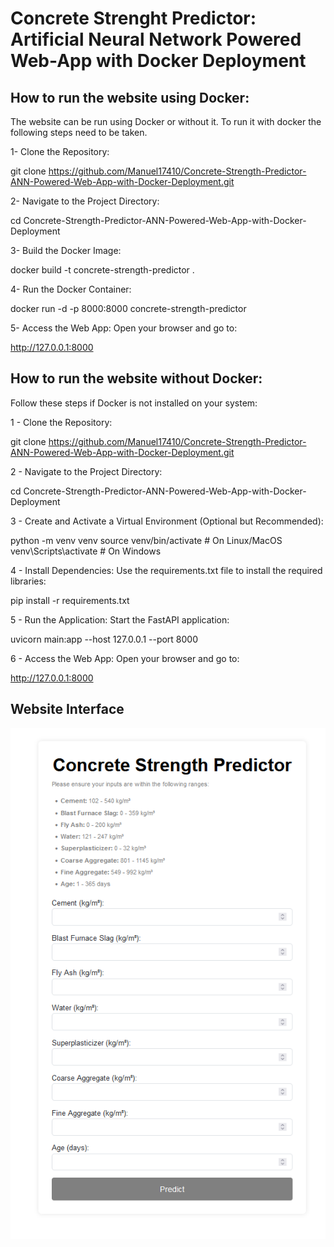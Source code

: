 # Concrete Strenght Predictor: Artificial Neural Network Powered Web-App with Docker Deployment


## How to run the website using Docker:

The website can be run using Docker or without it. 
To run it with docker the following steps need to be taken.

1- Clone the Repository:

git clone https://github.com/Manuel17410/Concrete-Strength-Predictor-ANN-Powered-Web-App-with-Docker-Deployment.git

2- Navigate to the Project Directory:

cd Concrete-Strength-Predictor-ANN-Powered-Web-App-with-Docker-Deployment

3- Build the Docker Image:

docker build -t concrete-strength-predictor .

4- Run the Docker Container:

docker run -d -p 8000:8000 concrete-strength-predictor

5- Access the Web App: Open your browser and go to:

http://127.0.0.1:8000

## How to run the website without Docker:

Follow these steps if Docker is not installed on your system:

1 - Clone the Repository:

git clone https://github.com/Manuel17410/Concrete-Strength-Predictor-ANN-Powered-Web-App-with-Docker-Deployment.git

2 - Navigate to the Project Directory:

cd Concrete-Strength-Predictor-ANN-Powered-Web-App-with-Docker-Deployment

3 - Create and Activate a Virtual Environment (Optional but Recommended):

python -m venv venv
source venv/bin/activate  # On Linux/MacOS
venv\Scripts\activate     # On Windows

4 - Install Dependencies: Use the requirements.txt file to install the required libraries:

pip install -r requirements.txt

5 - Run the Application: Start the FastAPI application: 

uvicorn main:app --host 127.0.0.1 --port 8000

6 - Access the Web App: Open your browser and go to: 

http://127.0.0.1:8000

## Website Interface

![Example Image](image/Concrete%20Strength%20Predictor.png)

